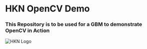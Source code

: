 # HKN OpenCV Demo

### This Repository is to be used for a GBM to demonstrate OpenCV in Action

![HKN Logo](http://i.imgur.com/lgAL1TT.png)
